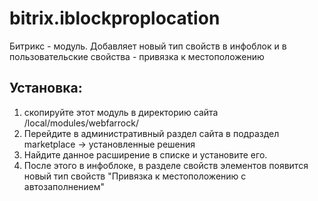 # bitrix.iblockproplocation
Битрикс - модуль. Добавляет новый тип свойств в инфоблок и в пользовательские свойства - привязка к местоположению
## Установка:
 1. скопируйте этот модуль в директорию сайта /local/modules/webfarrock/
 2. Перейдите в административный раздел сайта в подраздел marketplace -> установленные решения
 3. Найдите данное расширение в списке и установите его.
 4. После этого в инфоблоке, в разделе свойств элементов появится новый тип свойств "Привязка к местоположению с автозаполнением"
 
 

